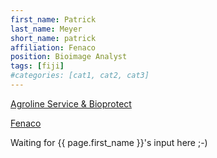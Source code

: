```yaml
---
first_name: Patrick
last_name: Meyer
short_name: patrick
affiliation: Fenaco
position: Bioimage Analyst
tags: [fiji]
#categories: [cat1, cat2, cat3]
---
```

[Agroline Service & Bioprotect](https://www.agroline.ch/de/innovationen)

[Fenaco](https://www.fenaco.com/)

Waiting for {{ page.first_name }}'s input here ;-)
